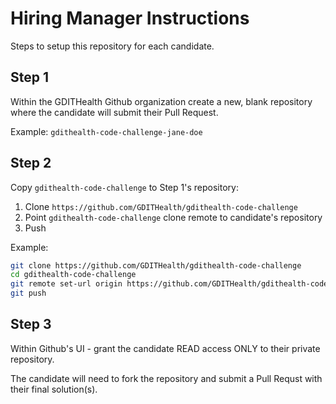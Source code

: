 # Hiring Manager Instructions

Steps to setup this repository for each candidate.

## Step 1

Within the GDITHealth Github organization create a new, blank repository where the candidate will submit their Pull Request.

Example: `gdithealth-code-challenge-jane-doe`

## Step 2

Copy `gdithealth-code-challenge` to Step 1's repository:

1. Clone `https://github.com/GDITHealth/gdithealth-code-challenge`
1. Point `gdithealth-code-challenge` clone remote to candidate's repository
1. Push

Example:

```bash
git clone https://github.com/GDITHealth/gdithealth-code-challenge
cd gdithealth-code-challenge
git remote set-url origin https://github.com/GDITHealth/gdithealth-code-challenge-jane-doe
git push
```

## Step 3

Within Github's UI - grant the candidate READ access ONLY to their private repository.

The candidate will need to fork the repository and submit a Pull Requst with their final solution(s).
